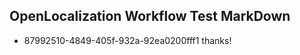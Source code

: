 ## OpenLocalization Workflow Test MarkDown
* 87992510-4849-405f-932a-92ea0200fff1 
thanks!<!--HONumber=Mar16_HO2-->
